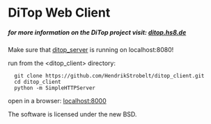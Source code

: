 DiTop Web Client
============
##### for more information on the DiTop project visit: [ditop.hs8.de](http://ditop.hs8.de)

Make sure that [ditop_server](https://github.com/HendrikStrobelt/ditop_server) is running on localhost:8080!

run from the <ditop_client> directory:
```
  git clone https://github.com/HendrikStrobelt/ditop_client.git
  cd ditop_client
  python -m SimpleHTTPServer
```

open in a browser: [localhost:8000](http://localhost:8000)



The software is licensed under the new BSD.
